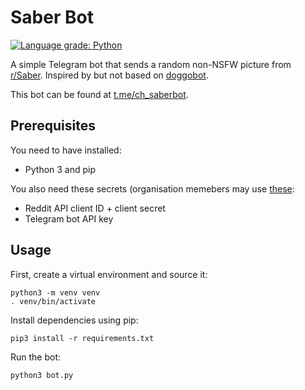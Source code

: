 # Saber Bot

[![Language grade: Python](https://img.shields.io/lgtm/grade/python/g/chuahou/saberbot.svg?logo=lgtm&logoWidth=18)](https://lgtm.com/projects/g/chuahou/saberbot/context:python)

A simple Telegram bot that sends a random non-NSFW picture from [r/Saber](https://old.reddit.com/r/Saber).
Inspired by but not based on [doggobot](https://github.com/dzakyputra/doggobot).

This bot can be found at [t.me/ch_saberbot](https://t.me/ch_saberbot).

## Prerequisites

You need to have installed:

- Python 3 and pip

You also need these secrets (organisation memebers may use
[these](https://github.com/Sad-Cats-Club/saberbot/settings/secrets):

- Reddit API client ID + client secret
- Telegram bot API key

## Usage

First, create a virtual environment and source it:

	python3 -m venv venv
	. venv/bin/activate

Install dependencies using pip:

	pip3 install -r requirements.txt

Run the bot:

	python3 bot.py
